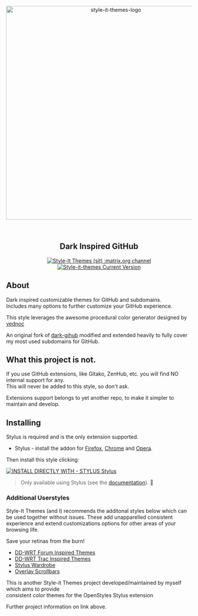 <p align="center">
  <img alt="style-it-themes-logo" src="https://raw.githack.com/style-it-themes/style-it-themes-logos/master/style-it-themes-logo-full.svg" width="580">
</p>
<br>
<h2 align="center"><strong>Dark Inspired GitHub</strong></h2>
<p align="center">
  <a href="https://matrix.to/#/#style_it_themes_public:matrix.org">
    <img src="https://img.shields.io/badge/style--it--themes-matrix%20channel-blue.svg?style=for-the-badge" alt="Style-It Themes (sit)  :matrix.org channel">
  </a>
  <a href="https://github.com/style-it-themes/dark-inspired-github/releases">
    <img src="https://img.shields.io/github/tag/style-it-themes/dark-inspired-github.svg?label=Current%20Version&style=for-the-badge" alt="Style-it-themes Current Version">
  </a>
  <!--
  <a href="https://david-dm.org/Style-it-Themes/dark-inspired-github?type=dev">
    <img src="https://img.shields.io/david/dev/style-it-themes/dark-inspired-github.svg?label=devDependencies&style=for-the-badge" alt="devDependencies">
  </a>
  -->
</p>

## About

Dark inspired customizable themes for GitHub and subdomains.<br>
Includes many options to further customize your GitHub experience.

This style leverages the awesome procedural color generator designed by [vednoc](https://github.com/vednoc/)

An original fork of [dark-gihub](https://github.com/vednoc/dark-github) modified and extended heavily to fully cover
my most used subdomains for GitHub.

## What this project is not.

If you use GitHub extensions, like Gitako, ZenHub, etc. you will find NO internal support for any.<br>
This will never be added to this style, so don't ask.

Extensions support belongs to yet another repo, to make it simpler to maintain and develop.

## Installing

Stylus is required and is the only extension supported.

* Stylus - install the addon for [Firefox](https://addons.mozilla.org/en-US/firefox/addon/styl-us/), [Chrome](https://chrome.google.com/webstore/detail/stylus/clngdbkpkpeebahjckkjfobafhncgmne) and [Opera](https://addons.opera.com/en-gb/extensions/details/stylus/).

Then install this style clicking:

[![INSTALL DIRECTLY WITH - STYLUS Stylus](https://img.shields.io/badge/Install_directly_with-Stylus-21d1d0.svg?longCache=true&style=for-the-badge)](https://github.com/style-it-themes/dark-inspired-github/raw/main/dark-inspired-github.user.styl)
  > Only available using Stylus (see the [documentation](https://github.com/openstyles/stylus/wiki/Usercss)). 🎉

### Additional Userstyles

Style-It Themes (and I) recommends the additonal styles below which can be used together without issues.
These add unapparelled consistent experience and extend customizations options for other areas of your browsing life.

Save your retinas from the burn!

* [DD-WRT Forum Inspired Themes](https://github.com/style-it-themes/dd-wrt-forum-inspired-themes)
* [DD-WRT Trac Inspired Themes](https://github.com/style-it-themes/dd-wrt-trac-inspired-themes)
* [Stylus Wardrobe](https://github.com/style-it-themes/stylus-wardrobe)
* [Overlay Scrollbars](https://github.com/StylishThemes/Overlay-Scrollbars)

This is another Style-it Themes project developed/maintained by myself which aims to provide<br>
consistent color themes for the OpenStyles Stylus extension

Further project information on link above.
